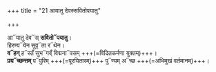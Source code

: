 +++
title = "21 आयातु देवस्सवितोपयातु"

+++

आ᳓यातु देव᳓स् **सवितो᳓पयातु**।  
हिरण्य᳓येन सुवृ᳓ता र᳓थेन।  
**व᳓हन्** ह᳓स्तँ सुभ᳓गव्ँ विद्मना᳓पसम् +++(=विदितकर्मणा युक्तम्)+++।  
**प्रय᳓च्छन्तम्** प᳓पुरिम् +++(=पूरयितारम्)+++ पु᳓ण्यम् अ᳓च्छ +++(=अभिमुखं वर्तमानम्)+++।
